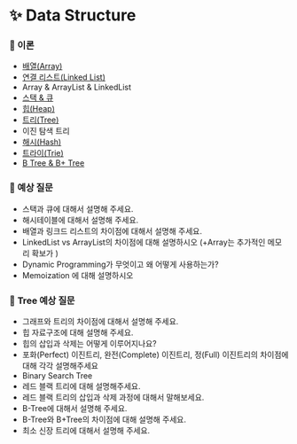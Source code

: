 # ✨ Data Structure

### 📌 이론

- [배열(Array)](https://github.com/SeoYeonBae/CS_study/blob/main/DataStructure/%EB%B0%B0%EC%97%B4(Array).md)
- [연결 리스트(Linked List)](https://github.com/SeoYeonBae/CS_study/blob/main/DataStructure/%EC%97%B0%EA%B2%B0%20%EB%A6%AC%EC%8A%A4%ED%8A%B8(Linked%20List).md)
- Array & ArrayList & LinkedList
- [스택 & 큐](https://github.com/SeoYeonBae/CS_study/blob/main/DataStructure/%ec%8a%a4%ed%83%9d%26%ed%81%90.md)
- [힙(Heap)](https://github.com/SeoYeonBae/CS_study/blob/main/DataStructure/%ed%9e%99(Heap).md)
- [트리(Tree)](https://github.com/SeoYeonBae/CS_study/blob/main/DataStructure/%ED%8A%B8%EB%A6%AC(Tree).md)
- 이진 탐색 트리
- [해시(Hash)](https://github.com/SeoYeonBae/CS_study/blob/main/DataStructure/%ED%95%B4%EC%8B%9C(Hash).md)
- [트라이(Trie)](https://github.com/SeoYeonBae/CS_study/blob/main/DataStructure/%ED%8A%B8%EB%9D%BC%EC%9D%B4(Trie).md)
- [B Tree & B+ Tree](https://github.com/SeoYeonBae/CS_study/blob/main/DataStructure/B%20Tree%20%26%20B%2B%20Tree.md)

### 📌 예상 질문
- 스택과 큐에 대해서 설명해 주세요.
- 해시테이블에 대해서 설명해 주세요.
- 배열과 링크드 리스트의 차이점에 대해서 설명해 주세요.
- LinkedList vs ArrayList의 차이점에 대해 설명하시오 (+Array는 추가적인 메모리 확보가 )
- Dynamic Programming가 무엇이고 왜 어떻게 사용하는가?
- Memoization 에 대해 설명하시오

### 📌 **Tree 예상 질문**
- 그래프와 트리의 차이점에 대해서 설명해 주세요.
- 힙 자료구조에 대해 설명해 주세요.
- 힙의 삽입과 삭제는 어떻게 이루어지나요?
- 포화(Perfect) 이진트리, 완전(Complete) 이진트리, 정(Full) 이진트리의 차이점에 대해 각각 설명해주세요
- Binary Search Tree
- 레드 블랙 트리에 대해 설명해주세요.
- 레드 블랙 트리의 삽입과 삭제 과정에 대해서 말해보세요.
- B-Tree에 대해서 설명해 주세요.
- B-Tree와 B+Tree의 차이점에 대해 설명해 주세요.
- 최소 신장 트리에 대해서 설명해 주세요.
